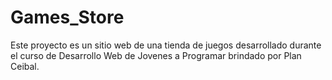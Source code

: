 # Games_Store

Este proyecto es un sitio web de una tienda de juegos desarrollado durante el curso de Desarrollo Web de Jovenes a Programar brindado por Plan Ceibal.
